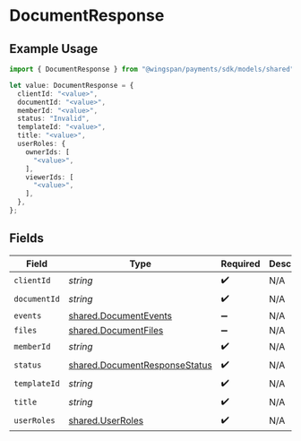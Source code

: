 # DocumentResponse

## Example Usage

```typescript
import { DocumentResponse } from "@wingspan/payments/sdk/models/shared";

let value: DocumentResponse = {
  clientId: "<value>",
  documentId: "<value>",
  memberId: "<value>",
  status: "Invalid",
  templateId: "<value>",
  title: "<value>",
  userRoles: {
    ownerIds: [
      "<value>",
    ],
    viewerIds: [
      "<value>",
    ],
  },
};
```

## Fields

| Field                                                                                 | Type                                                                                  | Required                                                                              | Description                                                                           |
| ------------------------------------------------------------------------------------- | ------------------------------------------------------------------------------------- | ------------------------------------------------------------------------------------- | ------------------------------------------------------------------------------------- |
| `clientId`                                                                            | *string*                                                                              | :heavy_check_mark:                                                                    | N/A                                                                                   |
| `documentId`                                                                          | *string*                                                                              | :heavy_check_mark:                                                                    | N/A                                                                                   |
| `events`                                                                              | [shared.DocumentEvents](../../../sdk/models/shared/documentevents.md)                 | :heavy_minus_sign:                                                                    | N/A                                                                                   |
| `files`                                                                               | [shared.DocumentFiles](../../../sdk/models/shared/documentfiles.md)                   | :heavy_minus_sign:                                                                    | N/A                                                                                   |
| `memberId`                                                                            | *string*                                                                              | :heavy_check_mark:                                                                    | N/A                                                                                   |
| `status`                                                                              | [shared.DocumentResponseStatus](../../../sdk/models/shared/documentresponsestatus.md) | :heavy_check_mark:                                                                    | N/A                                                                                   |
| `templateId`                                                                          | *string*                                                                              | :heavy_check_mark:                                                                    | N/A                                                                                   |
| `title`                                                                               | *string*                                                                              | :heavy_check_mark:                                                                    | N/A                                                                                   |
| `userRoles`                                                                           | [shared.UserRoles](../../../sdk/models/shared/userroles.md)                           | :heavy_check_mark:                                                                    | N/A                                                                                   |